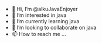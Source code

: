 - 👋 Hi, I’m @alkuJavaEnjoyer
- 👀 I’m interested in java
- 🌱 I’m currently learning java
- 💞️ I’m looking to collaborate on java
- 📫 How to reach me ...

<!---
alkuJavaEnjoyer/alkuJavaEnjoyer is a ✨ special ✨ repository because its `README.md` (this file) appears on your GitHub profile.
You can click the Preview link to take a look at your changes.
--->
